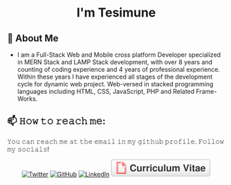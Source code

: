 <h1 align="center">I'm Tesimune
<br>

</div>

## 🚀 About Me
- I am a Full-Stack Web and Mobile cross platform Developer specialized in MERN Stack and LAMP Stack development, with over 8 years and counting of coding experience and 4 years of professional experience. Within these years I have experienced all stages of the development cycle for dynamic web project. Web-versed in stacked programming languages including HTML, CSS, JavaScript, PHP and Related Frame-Works.


## 📫 𝙷𝚘𝚠 𝚝𝚘 𝚛𝚎𝚊𝚌𝚑 𝚖𝚎:
𝚈𝚘𝚞 𝚌𝚊𝚗 𝚛𝚎𝚊𝚌𝚑 𝚖𝚎 𝚊𝚝 𝚝𝚑𝚎 𝚎𝚖𝚊𝚒𝚕 𝚒𝚗 𝚖𝚢 𝚐𝚒𝚝𝚑𝚞𝚋 𝚙𝚛𝚘𝚏𝚒𝚕𝚎. 𝙵𝚘𝚕𝚕𝚘𝚠 𝚖𝚢 𝚜𝚘𝚌𝚒𝚊𝚕𝚜!

<p align="center">
	<a href="https://twitter.com/tesimune"><img src="https://clipartcraft.com/images/twitter-logo-circle-6.png" alt="Twitter"></a>
	<a href="https://github.com/tesimune"><img src="https://logos-download.com/wp-content/uploads/2016/09/GitHub_logo.png" alt="GitHub"></a>
	<a href="https://www.linkedin.com/in/tesimune"><img src="https://myclouddoor.com/wp-content/uploads/2019/11/Linkedin-logo.png" alt="LinkedIn"></a>
	<a href="https://tesimune.vercel.app/Tesimune_CV.pdf"><img src="https://github.com/terrytangyuan/terrytangyuan/raw/master/imgs/cv.svg" alt="Curriculum Vitae"></a>
</p>
